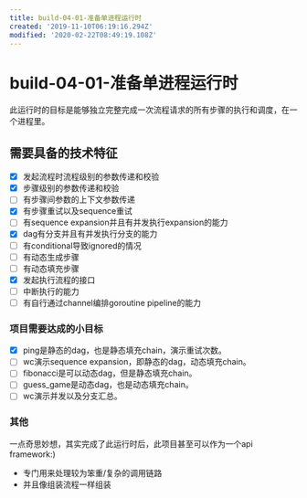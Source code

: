 ```yaml
---
title: build-04-01-准备单进程运行时
created: '2019-11-10T06:19:16.294Z'
modified: '2020-02-22T08:49:19.108Z'
---
```


# build-04-01-准备单进程运行时

此运行时的目标是能够独立完整完成一次流程请求的所有步骤的执行和调度，在一个进程里。

## 需要具备的技术特征

- [x] 发起流程时流程级别的参数传递和校验
- [x] 步骤级别的参数传递和校验
- [ ] 有步骤间参数的上下文参数传递
- [x] 有步骤重试以及sequence重试
- [ ] 有sequence expansion并且有并发执行expansion的能力
- [x] dag有分支并且有并发执行分支的能力
- [ ] 有conditional导致ignored的情况
- [ ] 有动态生成步骤
- [ ] 有动态填充步骤
- [x] 发起执行流程的接口
- [ ] 中断执行的能力
- [ ] 有自行通过channel编排goroutine pipeline的能力

### 项目需要达成的小目标

- [x] ping是静态的dag，也是静态填充chain，演示重试次数。
- [ ] wc演示sequence expansion，即静态的dag，动态填充chain。
- [ ] fibonacci是可以动态dag，但是静态填充chain。
- [ ] guess_game是动态dag，也是动态填充chain。
- [ ] wc演示并发以及分支汇总。

### 其他

一点奇思妙想，其实完成了此运行时后，此项目甚至可以作为一个api framework:)
- 专门用来处理较为笨重/复杂的调用链路
- 并且像组装流程一样组装

